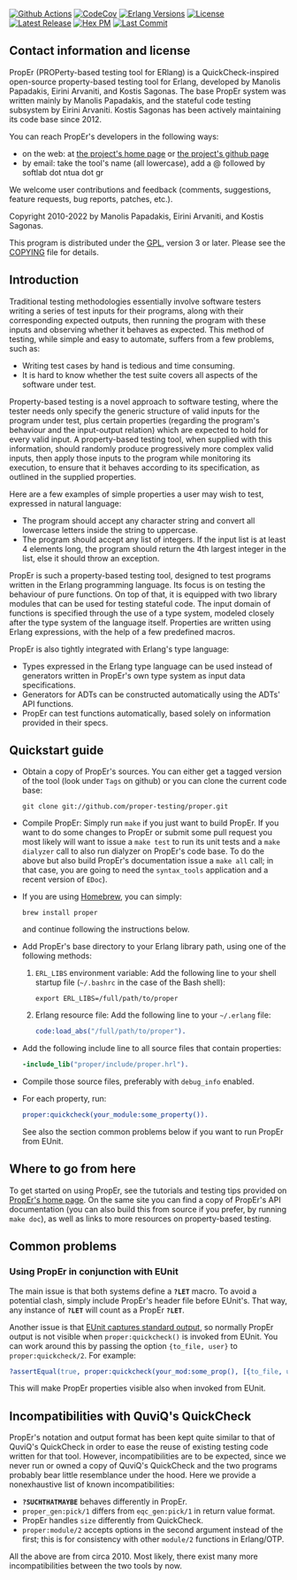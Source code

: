[![Github Actions][github badge]][github]
[![CodeCov][codecov badge]][codecov]
[![Erlang Versions][erlang versions badge]][erlang]
[![License][license badge]][license]
[![Latest Release][release badge]][release]
[![Hex PM][hex pm badge]][hex]
[![Last Commit][commit badge]][commit]

Contact information and license
-------------------------------

PropEr (PROPerty-based testing tool for ERlang) is a QuickCheck-inspired
open-source property-based testing tool for Erlang, developed by Manolis
Papadakis, Eirini Arvaniti, and Kostis Sagonas. The base PropEr system was
written mainly by Manolis Papadakis, and the stateful code testing subsystem
by Eirini Arvaniti. Kostis Sagonas has been actively maintaining its code
base since 2012.

You can reach PropEr's developers in the following ways:

*   on the web: at [the project's home page](http://proper-testing.github.io)
    or [the project's github page](https://github.com/proper-testing/proper)
*   by email: take the tool's name (all lowercase), add a @ followed by
    softlab dot ntua dot gr

We welcome user contributions and feedback (comments, suggestions, feature
requests, bug reports, patches, etc.).

Copyright 2010-2022 by Manolis Papadakis, Eirini Arvaniti, and Kostis Sagonas.

This program is distributed under the [GPL](http://www.gnu.org/licenses/gpl.html),
version 3 or later. Please see the [COPYING][license] file for details.


Introduction
------------

Traditional testing methodologies essentially involve software testers writing a
series of test inputs for their programs, along with their corresponding
expected outputs, then running the program with these inputs and observing
whether it behaves as expected. This method of testing, while simple and easy to
automate, suffers from a few problems, such as:

*   Writing test cases by hand is tedious and time consuming.
*   It is hard to know whether the test suite covers all aspects of the software
    under test.

Property-based testing is a novel approach to software testing, where the tester
needs only specify the generic structure of valid inputs for the program under
test, plus certain properties (regarding the program's behaviour and the
input-output relation) which are expected to hold for every valid input.
A property-based testing tool, when supplied with this information, should randomly
produce progressively more complex valid inputs, then apply those inputs to the
program while monitoring its execution, to ensure that it behaves according to
its specification, as outlined in the supplied properties.

Here are a few examples of simple properties a user may wish to test, expressed
in natural language:

*   The program should accept any character string and convert all lowercase
    letters inside the string to uppercase.
*   The program should accept any list of integers. If the input list is at
    least 4 elements long, the program should return the 4th largest integer in
    the list, else it should throw an exception.

PropEr is such a property-based testing tool, designed to test programs written
in the Erlang programming language. Its focus is on testing the behaviour of
pure functions. On top of that, it is equipped with two library modules that can
be used for testing stateful code. The input domain of functions is specified
through the use of a type system, modeled closely after the type system of the
language itself. Properties are written using Erlang expressions, with the help
of a few predefined macros.

PropEr is also tightly integrated with Erlang's type language:

*   Types expressed in the Erlang type language can be used instead of
    generators written in PropEr's own type system as input data specifications.
*   Generators for ADTs can be constructed automatically using the ADTs' API
    functions.
*   PropEr can test functions automatically, based solely on information
    provided in their specs.


Quickstart guide
----------------

*   Obtain a copy of PropEr's sources. You can either get a tagged version of
    the tool (look under `Tags` on github) or you can clone the current code
    base:

    ```shell
    git clone git://github.com/proper-testing/proper.git
    ```
*   Compile PropEr: Simply run `make` if you just want to build PropEr.
    If you want to do some changes to PropEr or submit some pull request you
    most likely will want to issue a `make test` to run its unit tests and
    a `make dialyzer` call to also run dialyzer on PropEr's code base.
    To do the above but also build PropEr's documentation issue a `make all`
    call; in that case, you are going to need the `syntax_tools` application
    and a recent version of `EDoc`).
*   If you are using [Homebrew](https://brew.sh), you can simply:

    ```shell
    brew install proper
    ```
    and continue following the instructions below.
*   Add PropEr's base directory to your Erlang library path, using one of the
    following methods:
    1.   `ERL_LIBS` environment variable: Add the following line to your shell
         startup file (`~/.bashrc` in the case of the Bash shell):

         ```shell
         export ERL_LIBS=/full/path/to/proper
         ```
    2.   Erlang resource file: Add the following line to your `~/.erlang` file:

         ```erlang
         code:load_abs("/full/path/to/proper").
         ```
*   Add the following include line to all source files that contain properties:

    ```erlang
    -include_lib("proper/include/proper.hrl").
    ```

*   Compile those source files, preferably with `debug_info` enabled.
*   For each property, run:

    ```erlang
    proper:quickcheck(your_module:some_property()).
    ```
    See also the section common problems below if you want to run
    PropEr from EUnit.


Where to go from here
---------------------

To get started on using PropEr, see the tutorials and testing tips provided on
[PropEr's home page](http://proper-testing.github.io). On the same site you can
find a copy of PropEr's API documentation (you can also build this from source
if you prefer, by running `make doc`), as well as links to more resources on
property-based testing.


Common problems
---------------

### Using PropEr in conjunction with EUnit

The main issue is that both systems define a **`?LET`** macro. To avoid a
potential clash, simply include PropEr's header file before EUnit's. That
way, any instance of **`?LET`** will count as a PropEr **`?LET`**.

Another issue is that [EUnit captures standard output][eunit stdout],
so normally PropEr output is not visible when `proper:quickcheck()` is
invoked from EUnit. You can work around this by passing the option
`{to_file, user}` to `proper:quickcheck/2`. For example:
```erlang
?assertEqual(true, proper:quickcheck(your_mod:some_prop(), [{to_file, user}])).
```
This will make PropEr properties visible also when invoked from EUnit.


Incompatibilities with QuviQ's QuickCheck
-----------------------------------------

PropEr's notation and output format has been kept quite similar to that of
QuviQ's QuickCheck in order to ease the reuse of existing testing code written
for that tool. However, incompatibilities are to be expected, since we never
run or owned a copy of QuviQ's QuickCheck and the two programs probably bear
little resemblance under the hood. Here we provide a nonexhaustive list of
known incompatibilities:

*   **`?SUCHTHATMAYBE`** behaves differently in PropEr.
*   `proper_gen:pick/1` differs from `eqc_gen:pick/1` in return value format.
*   PropEr handles `size` differently from QuickCheck.
*   `proper:module/2` accepts options in the second argument instead of the
    first; this is for consistency with other `module/2` functions in Erlang/OTP.

All the above are from circa 2010. Most likely, there exist many more
incompatibilities between the two tools by now.


<!-- Links (alphabetically) -->
[codecov]: https://codecov.io/gh/proper-testing/proper
[commit]: https://github.com/proper-testing/proper/commit/HEAD
[erlang]: http://www.erlang.org
[eunit stdout]: http://erlang.org/doc/apps/eunit/chapter.html#Running_EUnit
[hex]: https://hex.pm/packages/proper
[license]: ./COPYING
[release]: https://github.com/proper-testing/proper/releases/latest
[github]: https://github.com/proper-testing/proper/actions

<!-- Badges (alphabetically) -->
[codecov badge]: https://codecov.io/gh/proper-testing/proper/branch/master/graph/badge.svg
[commit badge]: https://img.shields.io/github/last-commit/proper-testing/proper.svg?style=flat-square
[erlang versions badge]: https://img.shields.io/badge/erlang-21.0%20to%2025.1-blue.svg?style=flat-square
[hex pm badge]: https://img.shields.io/hexpm/v/proper.svg?style=flat
[license badge]: https://img.shields.io/github/license/proper-testing/proper.svg?style=flat-square
[release badge]: https://img.shields.io/github/release/proper-testing/proper.svg?style=flat-square
[github badge]: https://github.com/proper-testing/proper/workflows/CI/badge.svg

